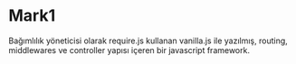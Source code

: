 # Mark1
Bağımlılık yöneticisi olarak require.js kullanan vanilla.js ile yazılmış, routing, middlewares ve controller yapısı içeren bir javascript framework.
